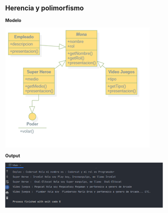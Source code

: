 ## Herencia y polimorfismo

**Modelo**

![Main.png](./assets/model01.png)

**Output**

![output.png](./assets/output.png)